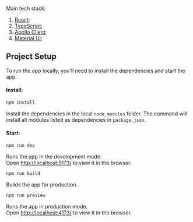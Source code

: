 Main tech stack:

1. [React](https://react.dev/);
2. [TypeScript](https://www.typescriptlang.org/);
3. [Apollo Client](https://www.apollographql.com/docs);
6. [Material UI](https://mui.com/material-ui/);

## Project Setup

To run the app locally, you'll need to install the dependencies and start the app.

#### Install:

```bash
npm install
```

Install the dependencies in the local `node_modules` folder. The command will install all modules listed as dependencies in `package.json`.

#### Start:

```bash
npm run dev
```

Runs the app in the development mode.<br />
Open [http://localhost:5173/](http://localhost:5173/) to view it in the browser.

```bash
npm run build
```

Builds the app for production.

```bash
npm run preview
```

Runs the app in production mode.<br />
Open [http://localhost:4173/](http://localhost:4173/) to view it in the browser.